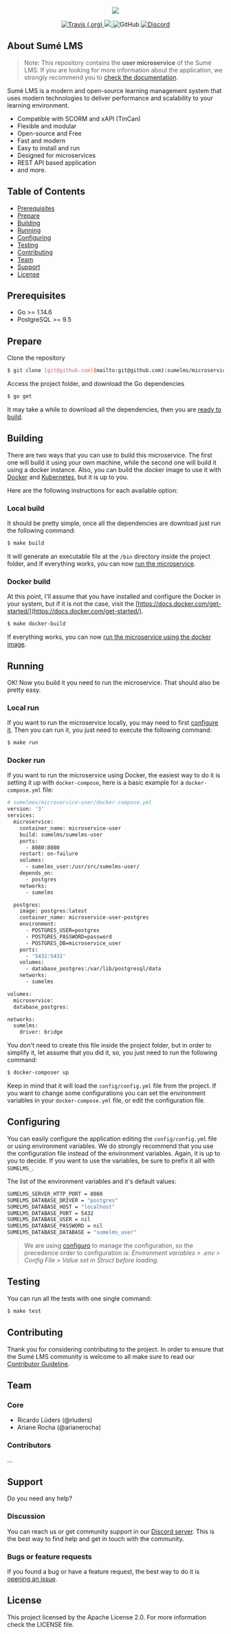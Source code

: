<p align="center">
  <img src=".github/sumelms.png" />
</p>

<p align="center">
  <a href="https://travis-ci.org/sumelms/microservice-user">
    <img alt="Travis (.org)" src="https://travis-ci.org/sumelms/microservice-user.svg?branch=main">
  </a>  
  <a href="https://codecov.io/gh/sumelms/microservice-user">
    <img src="https://codecov.io/gh/sumelms/backend/microservice-user/main/graph/badge.svg?token=8E92BS3SR9" />
  </a>
  <img alt="GitHub" src="https://img.shields.io/github/license/sumelms/microservice-user">
  <a href="https://discord.gg/Yh9q9cd">
    <img alt="Discord" src="https://img.shields.io/discord/726500188021063682">
  </a>
</p>

## About Sumé LMS

> Note: This repository contains the **user microservice** of the Sumé LMS. If you are looking for more information 
> about the application, we strongly recommend you to [check the documentation](https://www.sumelms.com/docs).

Sumé LMS is a modern and open-source learning management system that uses modern technologies to deliver performance 
and scalability to your learning environment.

  * Compatible with SCORM and xAPI (TinCan)
  * Flexible and modular
  * Open-source and Free
  * Fast and modern
  * Easy to install and run
  * Designed for microservices
  * REST API based application
  * and more.

## Table of Contents

- [Prerequisites](#prerequisites)
- [Prepare](#prepare)
- [Building](#building)
- [Running](#running)
- [Configuring](#configuring)
- [Testing](#testing)
- [Contributing](#contributing)
- [Team](#team)
- [Support](#support)
- [License](#license)

## Prerequisites

- Go >= 1.14.6
- PostgreSQL >= 9.5

## Prepare

Clone the repository

```bash
$ git clone [git@github.com](mailto:git@github.com):sumelms/microservice-user.git
```

Access the project folder, and download the Go dependencies

```bash
$ go get
```

It may take a while to download all the dependencies, then you are [ready to build](#building).

## Building

There are two ways that you can use to build this microservice. The first one will build it using your own machine, 
while the second one will build it using a docker instance. Also, you can build the docker image to use it with 
[Docker](https://www.docker.com/) and [Kubernetes](https://kubernetes.io/), but it is up to you.

Here are the following instructions for each available option:

### Local build

It should be pretty simple, once all the dependencies are download just run the following command:

```bash
$ make build
```

It will generate an executable file at the `/bin` directory inside the project folder, and If everything works, you can 
now [run the microservice](#local-run).

### Docker build

At this point, I'll assume that you have installed and configure the Docker in your system, but if it is not the case, 
visit the [https://docs.docker.com/get-started/](https://docs.docker.com/get-started/).

```bash
$ make docker-build
```

If everything works, you can now [run the microservice using the docker image](#docker-run).

## Running

OK! Now you build it you need to run the microservice. That should also be pretty easy.

### Local run

If you want to run the microservice locally, you may need to first [configure it](#configuring). 
Then you can run it, you just need to execute the following command:

```bash
$ make run
```

### Docker run

If you want to run the microservice using Docker, the easiest way to do it is setting it up with `docker-compose`, 
here is a basic example for a `docker-compose.yml` file:

```bash
# sumelmes/microservice-user/docker-compose.yml
version: '3'
services:
  microservice:
    container_name: microservice-user
    build: sumelms/sumelms-user
    ports: 
      - 8080:8080 
    restart: on-failure
    volumes:
      - sumelms_user:/usr/src/sumelms-user/
    depends_on:
      - postgres
    networks:
      - sumelms

  postgres:
    image: postgres:latest
    container_name: microservice-user-postgres
    environment:
      - POSTGRES_USER=postgres
      - POSTGRES_PASSWORD=password
      - POSTGRES_DB=microservice_user
    ports:
      - '5432:5432'
    volumes:
      - database_postgres:/var/lib/postgresql/data
    networks:
      - sumelms

volumes:
  microservice:
  database_postgres:                  

networks:
  sumelms:
    driver: bridge
```

You don't need to create this file inside the project folder, but in order to simplify it, let assume that you did it, 
so, you just need to run the following command:

```bash
$ docker-composer up
```

Keep in mind that it will load the `config/config.yml` file from the project. If you want to change some 
configurations you can set the environment variables in your `docker-compose.yml` file, or edit the configuration file.

## Configuring

You can easily configure the application editing the `config/config.yml` file or using environment variables. We do 
strongly recommend that you use the configuration file instead of the environment variables. Again, it is up to you 
to decide. If you want to use the variables, be sure to prefix it all with `SUMELMS_`. 

The list of the environment variables and it's default values:

```bash
SUMELMS_SERVER_HTTP_PORT = 8080
SUMELMS_DATABASE_DRIVER = "postgres"
SUMELMS_DATABASE_HOST = "localhost"
SUMELMS_DATABASE_PORT = 5432
SUMELMS_DATABASE_USER = nil
SUMELMS_DATABASE_PASSWORD = nil
SUMELMS_DATABASE_DATABASE = "sumelms_user"
```

> We are using [configuro](https://github.com/sherifabdlnaby/configuro) to manage the configuration, so the precedence 
> order to configuration is: *Environment variables > .env > Config File > Value set in Struct before loading.*

## Testing

You can run all the tests with one single command:

```bash
$ make test
```

## Contributing

Thank you for considering contributing to the project. In order to ensure that the Sumé LMS community is welcome to 
all make sure to read our [Contributor Guideline](https://www.sumelms.com/docs/contributing).

## Team

### Core

- Ricardo Lüders (@rluders)
- Ariane Rocha (@arianerocha)

### Contributors

...

## Support

Do you need any help? 

### Discussion

You can reach us or get community support in our [Discord server](https://discord.gg/nRVVeWR). This is the best way to 
find help and get in touch with the community.

### Bugs or feature requests

If you found a bug or have a feature request, the best way to do 
it is [opening an issue](https://github.com/sumelms/sumelms/issues).

## License

This project licensed by the Apache License 2.0. For more information check the LICENSE file.

